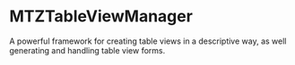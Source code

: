 # MTZTableViewManager
A powerful framework for creating table views in a descriptive way, as well generating and handling table view forms.
